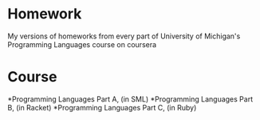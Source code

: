 # Homework
My versions of homeworks from every part of University of Michigan's Programming Languages course on coursera

# Course
*Programming Languages Part A, (in SML) 
*Programming Languages Part B, (in Racket)
*Programming Languages Part C, (in Ruby)

